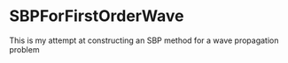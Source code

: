 # SBPForFirstOrderWave
This is my attempt at constructing an SBP method for a wave propagation problem
